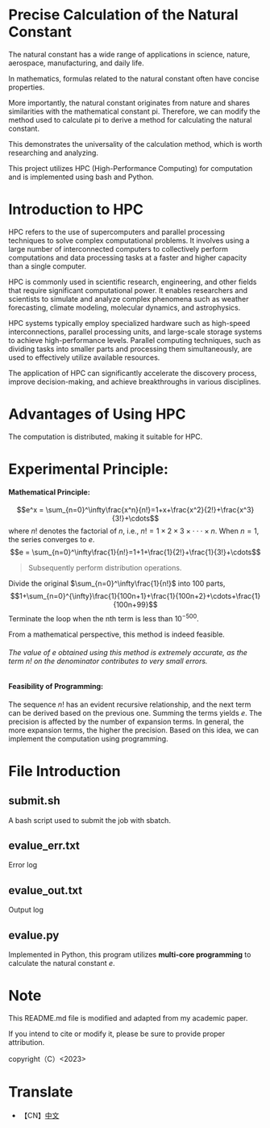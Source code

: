 # Precise Calculation of the Natural Constant

The natural constant has a wide range of applications in science, nature, aerospace, manufacturing, and daily life.

In mathematics, formulas related to the natural constant often have concise properties.

More importantly, the natural constant originates from nature and shares similarities with the mathematical constant pi. Therefore, we can modify the method used to calculate pi to derive a method for calculating the natural constant.

This demonstrates the universality of the calculation method, which is worth researching and analyzing.

This project utilizes HPC (High-Performance Computing) for computation and is implemented using bash and Python.

# Introduction to HPC
HPC refers to the use of supercomputers and parallel processing techniques to solve complex computational problems. It involves using a large number of interconnected computers to collectively perform computations and data processing tasks at a faster and higher capacity than a single computer.

HPC is commonly used in scientific research, engineering, and other fields that require significant computational power. It enables researchers and scientists to simulate and analyze complex phenomena such as weather forecasting, climate modeling, molecular dynamics, and astrophysics.

HPC systems typically employ specialized hardware such as high-speed interconnections, parallel processing units, and large-scale storage systems to achieve high-performance levels. Parallel computing techniques, such as dividing tasks into smaller parts and processing them simultaneously, are used to effectively utilize available resources.

The application of HPC can significantly accelerate the discovery process, improve decision-making, and achieve breakthroughs in various disciplines.

# Advantages of Using HPC

The computation is distributed, making it suitable for HPC.

# Experimental Principle:
#### Mathematical Principle:

$$e^x = \sum_{n=0}^\infty\frac{x^n}{n!}=1+x+\frac{x^2}{2!}+\frac{x^3}{3!}+\cdots$$
where $n!$ denotes the factorial of $n$, i.e., $n! = 1\times2\times3\times\cdot\cdot\cdot\times n$.
When $n=1$, the series converges to $e$.
$$e = \sum_{n=0}^\infty\frac{1}{n!}=1+1+\frac{1}{2!}+\frac{1}{3!}+\cdots$$
> Subsequently perform distribution operations.

Divide the original $\sum_{n=0}^\infty\frac{1}{n!}$ into 100 parts,
$$1+\sum_{n=0}^{\infty}\frac{1}{100n+1}+\frac{1}{100n+2}+\cdots+\frac{1}{100n+99}$$
Terminate the loop when the nth term is less than $10^{-500}$.

From a mathematical perspective, this method is indeed feasible.

###### The value of $e$ obtained using this method is extremely accurate, as the term $n!$ on the denominator contributes to very small errors.

#### Feasibility of Programming:
The sequence $n!$ has an evident recursive relationship, and the next term can be derived based on the previous one. Summing the terms yields $e$. The precision is affected by the number of expansion terms.
In general, the more expansion terms, the higher the precision.
Based on this idea, we can implement the computation using programming.

# File Introduction
## submit.sh
A bash script used to submit the job with sbatch.
## evalue_err.txt
Error log
## evalue_out.txt
Output log
## evalue.py
Implemented in Python, this program utilizes **multi-core programming** to calculate the natural constant $e$.

# Note
This README.md file is modified and adapted from my academic paper.

If you intend to cite or modify it, please be sure to provide proper attribution.

copyright（C）<2023><haojie chen>


# Translate
* 【CN】[中文](https://github.com/ecahagain/Code_usual/blob/Paper/evalue_2023.8.6/README_CN.md)
